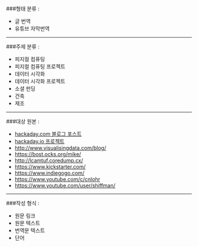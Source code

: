 
###형태 분류 :
- 글 번역
- 유튜브 자막번역

----

###주제 분류 :
- 피지컬 컴퓨팅
- 피지컬 컴퓨팅 프로젝트
- 데이터 시각화
- 데이터 시각화 프로젝트
- 소셜 펀딩
- 건축
- 제조

----

###대상 원본 : 
- [hackaday.com 블로그 포스트](http://hackaday.com/blog/)
- [hackaday.io 프로젝트](https://hackaday.io/)
- http://www.visualisingdata.com/blog/
- https://bost.ocks.org/mike/
- http://lcamtuf.coredump.cx/
- https://www.kickstarter.com/
- https://www.indiegogo.com/
- https://www.youtube.com/c/cnlohr
- https://www.youtube.com/user/shiffman/

----

###작성 형식 :
- 원문 링크
- 원문 텍스트
- 번역문 텍스트
- 단어
